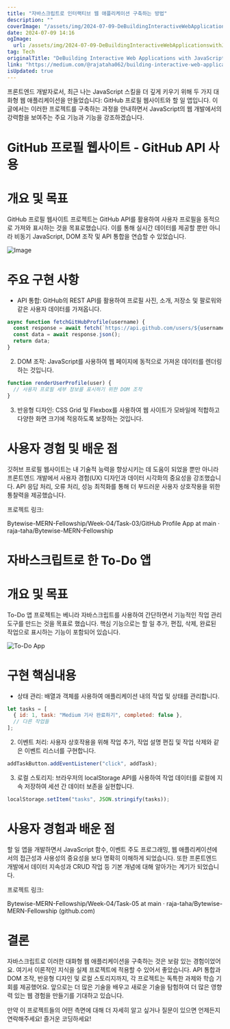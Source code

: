 ```yaml
---
title: "자바스크립트로 인터랙티브 웹 애플리케이션 구축하는 방법"
description: ""
coverImage: "/assets/img/2024-07-09-DeBuildingInteractiveWebApplicationswithJavaScript_0.png"
date: 2024-07-09 14:16
ogImage: 
  url: /assets/img/2024-07-09-DeBuildingInteractiveWebApplicationswithJavaScript_0.png
tag: Tech
originalTitle: "DeBuilding Interactive Web Applications with JavaScript"
link: "https://medium.com/@rajataha062/building-interactive-web-applications-with-javascript-c805159d720c"
isUpdated: true
---
```




프론트엔드 개발자로서, 최근 나는 JavaScript 스킬을 더 깊게 키우기 위해 두 가지 대화형 웹 애플리케이션을 만들었습니다: GitHub 프로필 웹사이트와 할 일 앱입니다. 이 글에서는 이러한 프로젝트를 구축하는 과정을 안내하면서 JavaScript의 웹 개발에서의 강력함을 보여주는 주요 기능과 기능을 강조하겠습니다.

# GitHub 프로필 웹사이트 - GitHub API 사용

# 개요 및 목표

GitHub 프로필 웹사이트 프로젝트는 GitHub API를 활용하여 사용자 프로필을 동적으로 가져와 표시하는 것을 목표로했습니다. 이를 통해 실시간 데이터를 제공할 뿐만 아니라 비동기 JavaScript, DOM 조작 및 API 통합을 연습할 수 있었습니다.

<div class="content-ad"></div>

![Image](/assets/img/2024-07-09-DeBuildingInteractiveWebApplicationswithJavaScript_0.png)

# 주요 구현 사항

- API 통합: GitHub의 REST API를 활용하여 프로필 사진, 소개, 저장소 및 팔로워와 같은 사용자 데이터를 가져옵니다.

```js
async function fetchGitHubProfile(username) {
  const response = await fetch(`https://api.github.com/users/${username}`);
  const data = await response.json();
  return data;
}
```

<div class="content-ad"></div>

2. DOM 조작: JavaScript를 사용하여 웹 페이지에 동적으로 가져온 데이터를 렌더링하는 것입니다.

```js
function renderUserProfile(user) {
  // 사용자 프로필 세부 정보를 표시하기 위한 DOM 조작
}
```

3. 반응형 디자인: CSS Grid 및 Flexbox를 사용하여 웹 사이트가 모바일에 적합하고 다양한 화면 크기에 적응하도록 보장하는 것입니다.

# 사용자 경험 및 배운 점

<div class="content-ad"></div>

깃허브 프로필 웹사이트는 내 기술적 능력을 향상시키는 데 도움이 되었을 뿐만 아니라 프론트엔드 개발에서 사용자 경험(UX) 디자인과 데이터 시각화의 중요성을 강조했습니다. API 응답 처리, 오류 처리, 성능 최적화를 통해 더 부드러운 사용자 상호작용을 위한 통찰력을 제공했습니다.

프로젝트 링크:

Bytewise-MERN-Fellowship/Week-04/Task-03/GitHub Profile App at main · raja-taha/Bytewise-MERN-Fellowship

# 자바스크립트로 한 To-Do 앱

<div class="content-ad"></div>

# 개요 및 목표

To-Do 앱 프로젝트는 베니라 자바스크립트를 사용하여 간단하면서 기능적인 작업 관리 도구를 만드는 것을 목표로 했습니다. 핵심 기능으로는 할 일 추가, 편집, 삭제, 완료된 작업으로 표시하는 기능이 포함되어 있습니다.

![To-Do App](/assets/img/2024-07-09-DeBuildingInteractiveWebApplicationswithJavaScript_1.png)

# 구현 핵심내용

<div class="content-ad"></div>

- 상태 관리: 배열과 객체를 사용하여 애플리케이션 내의 작업 및 상태를 관리합니다.

```js
let tasks = [
  { id: 1, task: "Medium 기사 완료하기", completed: false },
  // 다른 작업들
];
```

2. 이벤트 처리: 사용자 상호작용을 위해 작업 추가, 작업 설명 편집 및 작업 삭제와 같은 이벤트 리스너를 구현합니다.

```js
addTaskButton.addEventListener("click", addTask);
```

<div class="content-ad"></div>

3. 로컬 스토리지: 브라우저의 localStorage API를 사용하여 작업 데이터를 로컬에 지속 저장하여 세션 간 데이터 보존을 실현합니다.

```js
localStorage.setItem("tasks", JSON.stringify(tasks));
```

# 사용자 경험과 배운 점

할 일 앱을 개발하면서 JavaScript 함수, 이벤트 주도 프로그래밍, 웹 애플리케이션에서의 접근성과 사용성의 중요성을 보다 명확히 이해하게 되었습니다. 또한 프론트엔드 개발에서 데이터 지속성과 CRUD 작업 등 기본 개념에 대해 알아가는 계기가 되었습니다.

<div class="content-ad"></div>

프로젝트 링크:

Bytewise-MERN-Fellowship/Week-04/Task-05 at main · raja-taha/Bytewise-MERN-Fellowship (github.com)

# 결론

자바스크립트로 이러한 대화형 웹 애플리케이션을 구축하는 것은 보람 있는 경험이었어요. 여기서 이론적인 지식을 실제 프로젝트에 적용할 수 있어서 좋았습니다. API 통합과 DOM 조작, 반응형 디자인 및 로컬 스토리지까지, 각 프로젝트는 독특한 과제와 학습 기회를 제공했어요. 앞으로는 더 많은 기술을 배우고 새로운 기술을 탐험하여 더 많은 영향력 있는 웹 경험을 만들기를 기대하고 있습니다.

<div class="content-ad"></div>

만약 이 프로젝트들의 어떤 측면에 대해 더 자세히 알고 싶거나 질문이 있으면 언제든지 연락해주세요! 즐거운 코딩하세요!
